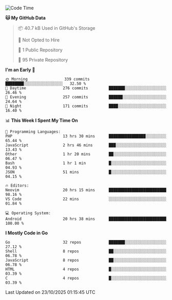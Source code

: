 
<!--START_SECTION:waka-->
![Code Time](http://img.shields.io/badge/Code%20Time-6%2C390%20hrs%2028%20mins-blue)

**🐱 My GitHub Data** 

> 📦 40.7 kB Used in GitHub's Storage 
 > 
> 🚫 Not Opted to Hire
 > 
> 📜 1 Public Repository 
 > 
> 🔑 95 Private Repository 
 > 
**I'm an Early 🐤** 

```text
🌞 Morning                339 commits         ████████░░░░░░░░░░░░░░░░░   32.50 % 
🌆 Daytime                276 commits         ███████░░░░░░░░░░░░░░░░░░   26.46 % 
🌃 Evening                257 commits         ██████░░░░░░░░░░░░░░░░░░░   24.64 % 
🌙 Night                  171 commits         ████░░░░░░░░░░░░░░░░░░░░░   16.40 % 
```


📊 **This Week I Spent My Time On** 

```text
💬 Programming Languages: 
PHP                      13 hrs 30 mins      ████████████████░░░░░░░░░   65.44 % 
JavaScript               2 hrs 46 mins       ███░░░░░░░░░░░░░░░░░░░░░░   13.43 % 
Other                    1 hr 20 mins        ██░░░░░░░░░░░░░░░░░░░░░░░   06.47 % 
Bash                     1 hr 1 min          █░░░░░░░░░░░░░░░░░░░░░░░░   04.93 % 
JSON                     51 mins             █░░░░░░░░░░░░░░░░░░░░░░░░   04.15 % 

🔥 Editors: 
Neovim                   20 hrs 15 mins      █████████████████████████   98.16 % 
VS Code                  22 mins             ░░░░░░░░░░░░░░░░░░░░░░░░░   01.84 % 

💻 Operating System: 
Android                  20 hrs 38 mins      █████████████████████████   100.00 % 
```

**I Mostly Code in Go** 

```text
Go                       32 repos            ███████░░░░░░░░░░░░░░░░░░   27.12 % 
Shell                    8 repos             ██░░░░░░░░░░░░░░░░░░░░░░░   06.78 % 
JavaScript               8 repos             ██░░░░░░░░░░░░░░░░░░░░░░░   06.78 % 
HTML                     4 repos             █░░░░░░░░░░░░░░░░░░░░░░░░   03.39 % 
C                        4 repos             █░░░░░░░░░░░░░░░░░░░░░░░░   03.39 % 
```




 Last Updated on 23/10/2025 01:15:45 UTC
<!--END_SECTION:waka-->
